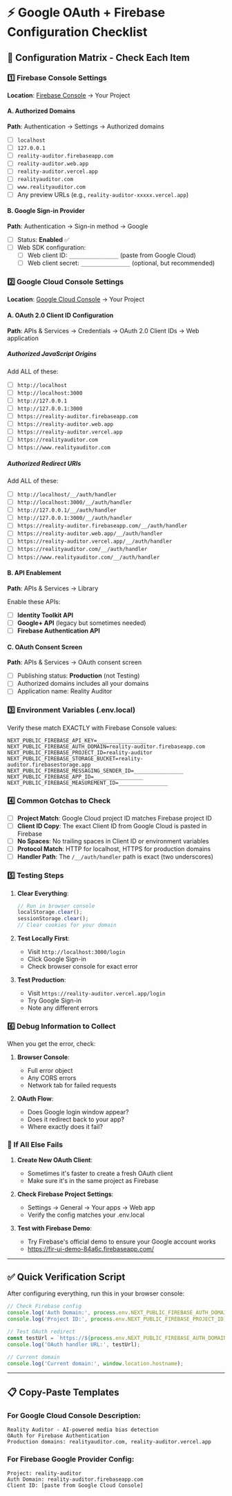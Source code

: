 # ⚡ Google OAuth + Firebase Configuration Checklist

## 🎯 Configuration Matrix - Check Each Item

### 1️⃣ Firebase Console Settings

**Location**: [Firebase Console](https://console.firebase.google.com) → Your Project

#### A. Authorized Domains
**Path**: Authentication → Settings → Authorized domains

- [ ] `localhost`
- [ ] `127.0.0.1`
- [ ] `reality-auditor.firebaseapp.com`
- [ ] `reality-auditor.web.app`
- [ ] `reality-auditor.vercel.app`
- [ ] `realityauditor.com`
- [ ] `www.realityauditor.com`
- [ ] Any preview URLs (e.g., `reality-auditor-xxxxx.vercel.app`)

#### B. Google Sign-in Provider
**Path**: Authentication → Sign-in method → Google

- [ ] Status: **Enabled** ✅
- [ ] Web SDK configuration:
  - [ ] Web client ID: `________________` (paste from Google Cloud)
  - [ ] Web client secret: `________________` (optional, but recommended)

### 2️⃣ Google Cloud Console Settings

**Location**: [Google Cloud Console](https://console.cloud.google.com) → Your Project

#### A. OAuth 2.0 Client ID Configuration
**Path**: APIs & Services → Credentials → OAuth 2.0 Client IDs → Web application

##### Authorized JavaScript Origins
Add ALL of these:
- [ ] `http://localhost`
- [ ] `http://localhost:3000`
- [ ] `http://127.0.0.1`
- [ ] `http://127.0.0.1:3000`
- [ ] `https://reality-auditor.firebaseapp.com`
- [ ] `https://reality-auditor.web.app`
- [ ] `https://reality-auditor.vercel.app`
- [ ] `https://realityauditor.com`
- [ ] `https://www.realityauditor.com`

##### Authorized Redirect URIs
Add ALL of these:
- [ ] `http://localhost/__/auth/handler`
- [ ] `http://localhost:3000/__/auth/handler`
- [ ] `http://127.0.0.1/__/auth/handler`
- [ ] `http://127.0.0.1:3000/__/auth/handler`
- [ ] `https://reality-auditor.firebaseapp.com/__/auth/handler`
- [ ] `https://reality-auditor.web.app/__/auth/handler`
- [ ] `https://reality-auditor.vercel.app/__/auth/handler`
- [ ] `https://realityauditor.com/__/auth/handler`
- [ ] `https://www.realityauditor.com/__/auth/handler`

#### B. API Enablement
**Path**: APIs & Services → Library

Enable these APIs:
- [ ] **Identity Toolkit API**
- [ ] **Google+ API** (legacy but sometimes needed)
- [ ] **Firebase Authentication API**

#### C. OAuth Consent Screen
**Path**: APIs & Services → OAuth consent screen

- [ ] Publishing status: **Production** (not Testing)
- [ ] Authorized domains includes all your domains
- [ ] Application name: Reality Auditor

### 3️⃣ Environment Variables (.env.local)

Verify these match EXACTLY with Firebase Console values:

```env
NEXT_PUBLIC_FIREBASE_API_KEY=________________
NEXT_PUBLIC_FIREBASE_AUTH_DOMAIN=reality-auditor.firebaseapp.com
NEXT_PUBLIC_FIREBASE_PROJECT_ID=reality-auditor
NEXT_PUBLIC_FIREBASE_STORAGE_BUCKET=reality-auditor.firebasestorage.app
NEXT_PUBLIC_FIREBASE_MESSAGING_SENDER_ID=________________
NEXT_PUBLIC_FIREBASE_APP_ID=________________
NEXT_PUBLIC_FIREBASE_MEASUREMENT_ID=________________
```

### 4️⃣ Common Gotchas to Check

- [ ] **Project Match**: Google Cloud project ID matches Firebase project ID
- [ ] **Client ID Copy**: The exact Client ID from Google Cloud is pasted in Firebase
- [ ] **No Spaces**: No trailing spaces in Client ID or environment variables
- [ ] **Protocol Match**: HTTP for localhost, HTTPS for production domains
- [ ] **Handler Path**: The `/__/auth/handler` path is exact (two underscores)

### 5️⃣ Testing Steps

1. **Clear Everything**:
   ```javascript
   // Run in browser console
   localStorage.clear();
   sessionStorage.clear();
   // Clear cookies for your domain
   ```

2. **Test Locally First**:
   - Visit `http://localhost:3000/login`
   - Click Google Sign-in
   - Check browser console for exact error

3. **Test Production**:
   - Visit `https://reality-auditor.vercel.app/login`
   - Try Google Sign-in
   - Note any different errors

### 6️⃣ Debug Information to Collect

When you get the error, check:

1. **Browser Console**:
   - Full error object
   - Any CORS errors
   - Network tab for failed requests

2. **OAuth Flow**:
   - Does Google login window appear?
   - Does it redirect back to your app?
   - Where exactly does it fail?

### 🚨 If All Else Fails

1. **Create New OAuth Client**:
   - Sometimes it's faster to create a fresh OAuth client
   - Make sure it's in the same project as Firebase

2. **Check Firebase Project Settings**:
   - Settings → General → Your apps → Web app
   - Verify the config matches your .env.local

3. **Test with Firebase Demo**:
   - Try Firebase's official demo to ensure your Google account works
   - https://fir-ui-demo-84a6c.firebaseapp.com/

---

## ✅ Quick Verification Script

After configuring everything, run this in your browser console:

```javascript
// Check Firebase config
console.log('Auth Domain:', process.env.NEXT_PUBLIC_FIREBASE_AUTH_DOMAIN);
console.log('Project ID:', process.env.NEXT_PUBLIC_FIREBASE_PROJECT_ID);

// Test OAuth redirect
const testUrl = `https://${process.env.NEXT_PUBLIC_FIREBASE_AUTH_DOMAIN}/__/auth/handler`;
console.log('OAuth handler URL:', testUrl);

// Current domain
console.log('Current domain:', window.location.hostname);
```

---

## 📋 Copy-Paste Templates

### For Google Cloud Console Description:
```
Reality Auditor - AI-powered media bias detection
OAuth for Firebase Authentication
Production domains: realityauditor.com, reality-auditor.vercel.app
```

### For Firebase Google Provider Config:
```
Project: reality-auditor
Auth Domain: reality-auditor.firebaseapp.com
Client ID: [paste from Google Cloud Console]
```
